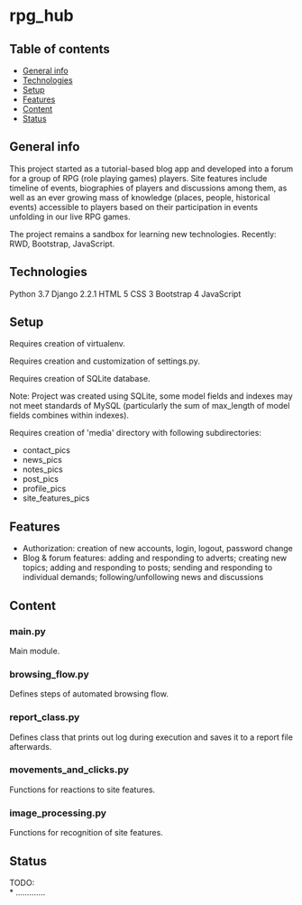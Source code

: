 # rpg_hub

## Table of contents
* [General info](#general-info)  
* [Technologies](#technologies)  
* [Setup](#setup)  
* [Features](#features)
* [Content](#content)  
* [Status](#status)  


## General info
This project started as a tutorial-based blog app and developed into a forum for a group of RPG (role playing games) players. 
Site features include timeline of events, biographies of players and discussions among them, as well as an ever growing mass of knowledge (places, people, historical events) accessible to players based on their participation in events unfolding in our live RPG games.



The project remains a sandbox for learning new technologies. Recently: RWD, Bootstrap, JavaScript.


## Technologies
Python 3.7
Django 2.2.1
HTML 5
CSS 3
Bootstrap 4
JavaScript 


## Setup
Requires creation of virtualenv.

Requires creation and customization of settings.py.

Requires creation of SQLite database. 

   Note: Project was created using SQLite, some model fields and indexes may not meet standards of MySQL (particularly the sum   of max_length of model fields combines within indexes).
   
Requires creation of 'media' directory with following subdirectories:
- contact_pics
- news_pics
- notes_pics
- post_pics
- profile_pics
- site_features_pics

## Features
- Authorization: creation of new accounts, login, logout, password change
- Blog & forum features: adding and responding to adverts; creating new topics; adding and responding to posts; sending and responding to individual demands; following/unfollowing news and discussions


## Content

### main.py
Main module.
### browsing_flow.py
Defines steps of automated browsing flow.
### report_class.py
Defines class that prints out log during execution and saves it to a report file afterwards.
### movements_and_clicks.py
Functions for reactions to site features.
### image_processing.py
Functions for recognition of site features.

## Status
TODO:  
    * .............
